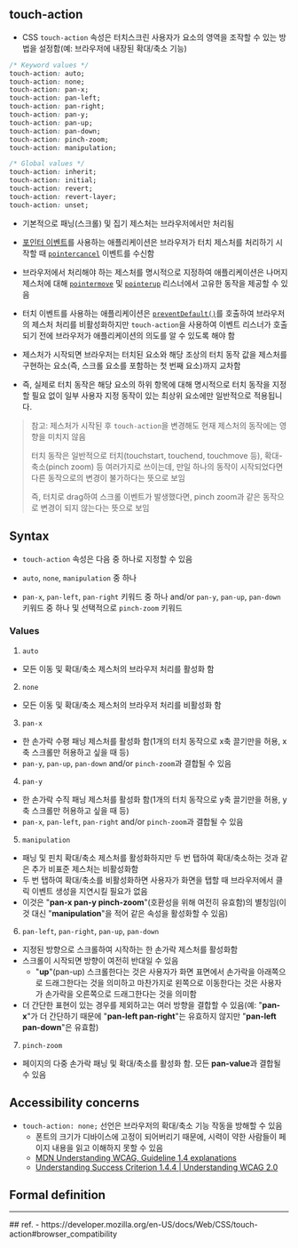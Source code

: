 ## touch-action
- CSS `touch-action` 속성은 터치스크린 사용자가 요소의 영역을 조작할 수 있는 방법을 설정함(예: 브라우저에 내장된 확대/축소 기능)

```css
/* Keyword values */
touch-action: auto;
touch-action: none;
touch-action: pan-x;
touch-action: pan-left;
touch-action: pan-right;
touch-action: pan-y;
touch-action: pan-up;
touch-action: pan-down;
touch-action: pinch-zoom;
touch-action: manipulation;

/* Global values */
touch-action: inherit;
touch-action: initial;
touch-action: revert;
touch-action: revert-layer;
touch-action: unset;
```

- 기본적으로 패닝(스크롤) 및 집기 제스처는 브라우저에서만 처리됨
- [포인터 이벤트](https://developer.mozilla.org/en-US/docs/Web/API/Pointer_events)를 사용하는 애플리케이션은 브라우저가 터치 제스처를 처리하기 시작할 때 [`pointercancel`](https://developer.mozilla.org/en-US/docs/Web/API/Element/pointercancel_event) 이벤트를 수신함
- 브라우저에서 처리해야 하는 제스처를 명시적으로 지정하여 애플리케이션은 나머지 제스처에 대해 [`pointermove`](https://developer.mozilla.org/en-US/docs/Web/API/Element/pointermove_event) 및 [`pointerup`](https://developer.mozilla.org/en-US/docs/Web/API/Element/pointerup_event) 리스너에서 고유한 동작을 제공할 수 있음
- 터치 이벤트를 사용하는 애플리케이션은 [`preventDefault()`](https://developer.mozilla.org/en-US/docs/Web/API/Event/preventDefault)를 호출하여 브라우저의 제스처 처리를 비활성화하지만 `touch-action`을 사용하여 이벤트 리스너가 호출되기 전에 브라우저가 애플리케이션의 의도를 알 수 있도록 해야 함

- 제스처가 시작되면 브라우저는 터치된 요소와 해당 조상의 터치 동작 값을 제스처를 구현하는 요소(즉, 스크롤 요소를 포함하는 첫 번째 요소)까지 교차함
- 즉, 실제로 터치 동작은 해당 요소의 하위 항목에 대해 명시적으로 터치 동작을 지정할 필요 없이 일부 사용자 지정 동작이 있는 최상위 요소에만 일반적으로 적용됩니다.

> 참고: 제스처가 시작된 후 `touch-action`을 변경해도 현재 제스처의 동작에는 영향을 미치지 않음
> 
> 터치 동작은 일반적으로 터치(touchstart, touchend,  touchmove 등), 확대-축소(pinch zoom) 등 여러가지로 쓰이는데, 만일 하나의 동작이 시작되었다면 다른 동작으로의 변경이 불가하다는 뜻으로 보임
> 
> 즉, 터치로 drag하여 스크롤 이벤트가 발생했다면, pinch zoom과 같은 동작으로 변경이 되지 않는다는 뜻으로 보임


## Syntax
- `touch-action` 속성은 다음 중 하나로 지정할 수 있음

- `auto`, `none`, `manipulation` 중 하나
- `pan-x`, `pan-left`, `pan-right` 키워드 중 하나 and/or `pan-y`, `pan-up`, `pan-down` 키워드 중 하나 및 선택적으로 `pinch-zoom` 키워드

### Values
1. `auto`
- 모든 이동 및 확대/축소 제스처의 브라우저 처리를 활성화 함

2. `none`
- 모든 이동 및 확대/축소 제스처의 브라우저 처리를 비활성화 함

3. `pan-x`
- 한 손가락 수평 패닝 제스처를 활성화 함(1개의 터치 동작으로 x축 끌기만을 허용, x축 스크롤만 허용하고 싶을 때 등)
- `pan-y`, `pan-up`, `pan-down` and/or `pinch-zoom`과 결합될 수 있음

4. `pan-y`
- 한 손가락 수직 패닝 제스처를 활성화 함(1개의 터치 동작으로 y축 끌기만을 허용, y축 스크롤만 허용하고 싶을 때 등)
- `pan-x`, `pan-left`, `pan-right` and/or `pinch-zoom`과 결합될 수 있음

5. `manipulation`
- 패닝 및 핀치 확대/축소 제스처를 활성화하지만 두 번 탭하여 확대/축소하는 것과 같은 추가 비표준 제스처는 비활성화함
- 두 번 탭하여 확대/축소를 비활성화하면 사용자가 화면을 탭할 때 브라우저에서 클릭 이벤트 생성을 지연시킬 필요가 없음
- 이것은 "**pan-x pan-y pinch-zoom**"(호환성을 위해 여전히 유효함)의 별칭임(이것 대신 "**manipulation**"을 적어 같은 속성을 활성화할 수 있음)

6. `pan-left`, `pan-right`, `pan-up`, `pan-down`
- 지정된 방향으로 스크롤하여 시작하는 한 손가락 제스처를 활성화함
- 스크롤이 시작되면 방향이 여전히 반대일 수 있음
	- "**up**"(pan-up) 스크롤한다는 것은 사용자가 화면 표면에서 손가락을 아래쪽으로 드래그한다는 것을 의미하고 마찬가지로 왼쪽으로 이동한다는 것은 사용자가 손가락을 오른쪽으로 드래그한다는 것을 의미함 
- 더 간단한 표현이 있는 경우를 제외하고는 여러 방향을 결합할 수 있음(예: "**pan-x**"가 더 간단하기 때문에 "**pan-left pan-right**"는 유효하지 않지만 "**pan-left pan-down**"은 유효함)

7. `pinch-zoom`
- 페이지의 다중 손가락 패닝 및 확대/축소를 활성화 함. 모든 **pan-value**과 결합될 수 있음


## Accessibility concerns
- `touch-action: none;` 선언은 브라우저의 확대/축소 기능 작동을 방해할 수 있음
	- 폰트의 크기가 디바이스에 고정이 되어버리기 때문에, 시력이 약한 사람들이 페이지 내용을 읽고 이해하지 못할 수 있음
	- [MDN Understanding WCAG, Guideline 1.4 explanations](https://developer.mozilla.org/en-US/docs/Web/Accessibility/Understanding_WCAG/Perceivable#guideline_1.4_make_it_easier_for_users_to_see_and_hear_content_including_separating_foreground_from_background)
	- [Understanding Success Criterion 1.4.4 | Understanding WCAG 2.0](https://www.w3.org/TR/UNDERSTANDING-WCAG20/visual-audio-contrast-scale.html)


## Formal definition




<hr>
## ref.
- https://developer.mozilla.org/en-US/docs/Web/CSS/touch-action#browser_compatibility